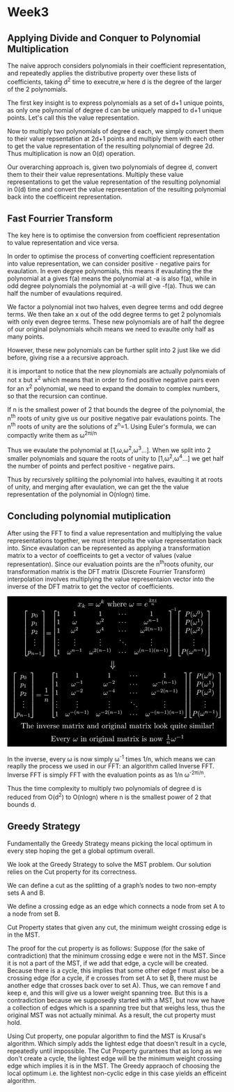# Week3

## Applying Divide and Conquer to Polynomial Multiplication

The naive approch considers polynomials in their coefficient representation, and repeatedly applies the distributive property over these lists of coefficients, taking d<sup>2</sup> time to executre,w here d is the degree of the larger of the 2 polynomials.

The first key insight is to express polynomials as a set of d+1 unique points, as only one polynomial of degree d can be uniquely mapped to d+1 unique points. Let's call this the value representation.

Now to multiply two polynomials of degree d each, we simply convert them to their value repsentation at 2d+1 points and multiply them with each other to get the value representation of the resulting polynomial of degree 2d. Thus multiplication is now an 0(d) operation.

Our overarching approach is, given two polynomials of degree d, convert them to their their value representations. Multiply these value representations to get the value representation of the resulting polynomial in 0(d) time and convert the value representation of the resulting polynomial back into the coefficeint representation.

## Fast Fourrier Transform

The key here is to optimise the conversion from coefficient representation to value representation and vice versa.

In order to optimise the process of converting coefficient representation into value representation, we can consider positive - negative pairs for evaulation. In even degree polynomials, this means if evaulating the the polynomial at a gives f(a) means the polynomial at -a is also f(a), while in odd degree polynomials the polynomial at -a will give -f(a). Thus we can half the number of evaulations required.

We factor a polynomial inot two halves, even degree terms and odd degree terms. We then take an x out of the odd degree terms to get 2 polynomials with only even degree terms. These new polynomials are of half the degree of our original polynomials whcih means we need to evaulte only half as many points.

However, these new polynomials can be further split into 2 just like we did before, giving rise a a recursive approach.

it is important to notice that the new ploynomials are actually polynomials of not x but x<sup>2</sup> which means that in order to find positive negative pairs even for an x<sup>2</sup> polynomial, we need to expand the domain to complex numbers, so that the recursion can continue.

If n is the smallest power of 2 that bounds the degree of the polynomial, the n<sup>th</sup> roots of unity give us our positive negative pair evaulations points. The n<sup>th</sup> roots of unity are the solutions of z<sup>n</sup>=1. Using Euler's formula, we can compactly write them as &omega;<sup>2&pi;i/n</sup>

Thus we evaulate the polynomial at [1,&omega;,&omega;<sup>2</sup>,&omega;<sup>3</sup>...]. When we split into 2 smaller polynomials and square the roots of unity to [1,&omega;<sup>2</sup>,&omega;<sup>4</sup>...] we get half the number of points and perfect positive - negative pairs.

Thus by recursively splitiing the polynomial into halves, evaulting it at roots of unity, and merging after evaulation, we can get the the value representation of the polynomial in O(nlogn) time.

## Concluding polynomial mutiplication

After using the FFT to find a value representation and multiplying the value representations together, we must interpolta the value representation back into. Since evaulation can be represented as applying a transformation matrix to a vector of coefficeints to get a vector of values (value representation). Since our evaluation points are the  n<sup>th</sup>roots ofunity, our transformation matrix is the DFT matrix (Discrete Fourrier Transform) interpolation involves multiplying the value representaion vector into the inverse of the DFT matrix to get the vector of coefficients. 

![InverseDFT](DFTmatrix.png)

In the inverse, every &omega; is now simply &omega;<sup>-1</sup> times 1/n, which means we can reaplly the process we used in our FFT: an algorithm called Inverse FFT. Inverse FFT is simply FFT with the evaluation points as as 1/n &omega;<sup>-2&pi;i/n</sup>.

Thus the time complexity to multiply two polynomials of degree d is reduced from O(d<sup>2</sup>) to O(nlogn) where n is the smallest power of 2 that bounds d.



## Greedy Strategy

Fundamentally the Greedy Strategy means picking the local optimum in every step hoping the get a global optimum overall.

We look at the Greedy Strategy to solve the MST problem. Our solution relies on the Cut property for its correctness.

We can define a cut as the splitting of a graph’s nodes to two non-empty sets A and B.

We define a crossing edge as an edge which connects a node from set A to a node from set B.

Cut Property states that given any cut, the minimum weight crossing edge is in the MST.

The proof for the cut property is as follows: Suppose (for the sake of contradiction) that the minimum crossing edge e were not in the MST. Since it is not a part of the MST, if we add that edge, a cycle will be created. Because there is a cycle, this implies that some other edge f must also be a crossing edge (for a cycle, if e crosses from set A to set B, there must be another edge that crosses back over to set A). Thus, we can remove f and keep e, and this will give us a lower weight spanning tree. But this is a contradiction because we supposedly started with a MST, but now we have a collection of edges which is a spanning tree but that weighs less, thus the original MST was not actually minimal. As a result, the cut property must hold.

Using Cut property, one popular algorithm to find the MST is Krusal's algorithm. Which simply adds the lightest edge that doesn't result in a cycle, repeatedly until impossible.
The Cut Property gurantees that as long as we don't create a cycle, the lightest edge will be the minimum weight crossing edge which implies it is in the MST. The Greedy appraoch of choosing the local optimum i.e. the lightest non-cyclic edge in this case yields an efficeint algorithm.
